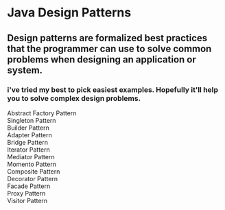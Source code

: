 # Java Design Patterns
## Design patterns are formalized best practices that the programmer can use to solve common problems when designing an application or system. <br />
### i've tried my best to pick easiest examples. Hopefully it'll help you to solve complex design problems. 
 Abstract Factory Pattern <br />
 Singleton Pattern <br />
 Builder Pattern <br />
 Adapter Pattern <br />
 Bridge Pattern <br />
 Iterator Pattern <br />
 Mediator Pattern <br />
 Momento Pattern <br />
 Composite Pattern <br />
 Decorator Pattern <br />
 Facade Pattern <br />
 Proxy Pattern <br />
 Visitor Pattern <br />
 
 
